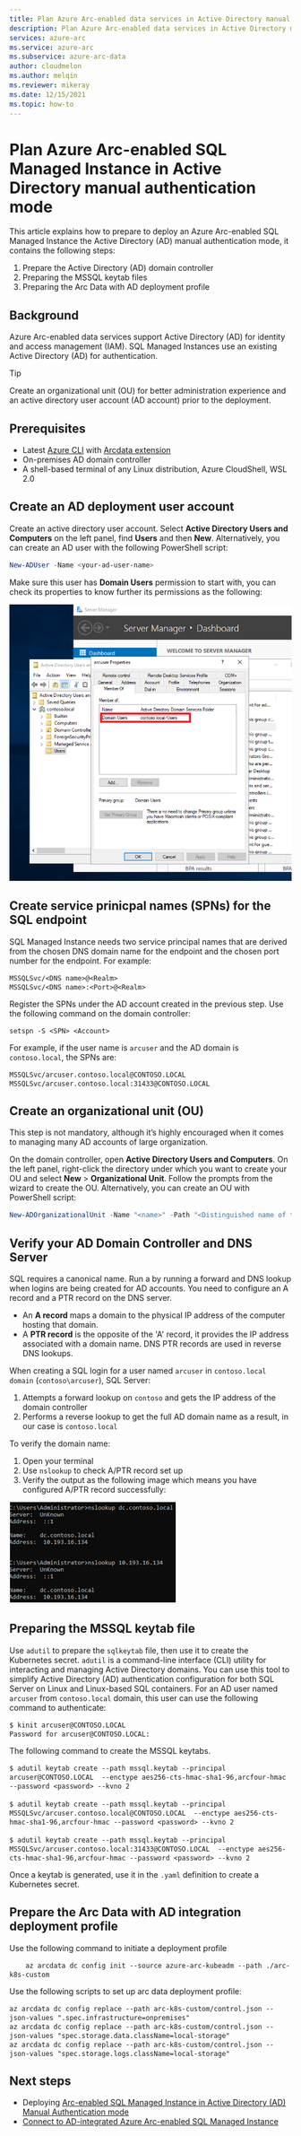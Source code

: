 ```yaml
---
title: Plan Azure Arc-enabled data services in Active Directory manual authentication mode 
description: Plan Azure Arc-enabled data services in Active Directory manual authentication mode 
services: azure-arc
ms.service: azure-arc
ms.subservice: azure-arc-data
author: cloudmelon
ms.author: melqin
ms.reviewer: mikeray
ms.date: 12/15/2021
ms.topic: how-to
---
```


# Plan Azure Arc-enabled SQL Managed Instance in Active Directory manual authentication mode 

This article explains how to prepare to deploy an Azure Arc-enabled SQL Managed Instance the Active Directory (AD) manual authentication mode, it contains the following steps: 

1. Prepare the Active Directory (AD) domain controller 
1. Preparing the MSSQL keytab files
1. Preparing the Arc Data with AD deployment profile

## Background 

Azure Arc-enabled data services support Active Directory (AD) for identity and access management (IAM). SQL Managed Instances use an existing Active Directory (AD) for authentication. 

> [!TIP]
> Create an organizational unit (OU) for better administration experience and an active directory user account (AD account) prior to the deployment.

## Prerequisites

* Latest [Azure CLI](/cli/azure/install-azure-cli) with [Arcdata extension](install-arcdata-extension.md) 
* On-premises AD domain controller
* A shell-based terminal of any Linux distribution, Azure CloudShell, WSL 2.0 

## Create an AD deployment user account

Create an active directory user account. Select **Active Directory Users and Computers** on the left panel, find **Users** and then **New**. Alternatively, you can create an AD user with the following PowerShell script:

```powershell
New-ADUser -Name <your-ad-user-name>
```

Make sure this user has **Domain Users** permission to start with, you can check its properties to know further its permissions as the following: 

![Check domain user permission](./media/active-directory-deployment/arc-user-permissions.png)

## Create service prinicpal names (SPNs) for the SQL endpoint

SQL Managed Instance needs two service principal names that are derived from the chosen DNS domain name for the endpoint and the chosen port number for the endpoint. For example:

```console
MSSQLSvc/<DNS name>@<Realm>
MSSQLSvc/<DNS name>:<Port>@<Realm>
```

Register the SPNs under the AD account created in the previous step. Use the following command on the domain controller:

```console
setspn -S <SPN> <Account>
```

For example, if the user name is `arcuser` and the AD domain is `contoso.local`, the SPNs are:
 
```console
MSSQLSvc/arcuser.contoso.local@CONTOSO.LOCAL
MSSQLSvc/arcuser.contoso.local:31433@CONTOSO.LOCAL
```

## Create an organizational unit (OU)

This step is not mandatory, although it’s highly encouraged when it comes to managing many AD accounts of large organization. 

On the domain controller, open **Active Directory Users and Computers**. On the left panel, right-click the directory under which you want to create your OU and select **New** > **Organizational Unit**. Follow the prompts from the wizard to create the OU. Alternatively, you can create an OU with PowerShell script:

```powershell
New-ADOrganizationalUnit -Name "<name>" -Path "<Distinguished name of the directory you wish to create the OU in>"
```

## Verify your AD Domain Controller and DNS Server 

SQL requires  a canonical name. Run a by running a forward and DNS lookup when logins are being created for AD accounts. You need to configure an A record and a PTR record on the DNS server. 

* An **A record** maps a domain to the physical IP address of the computer hosting that domain.
* A **PTR record** is the opposite of the 'A' record, it provides the IP address associated with a domain name. DNS PTR records are used in reverse DNS lookups.

When creating a SQL login for a user named `arcuser` in `contoso.local domain` (`contoso\arcuser`),  SQL Server:

1. Attempts a forward lookup on `contoso` and gets the IP address of the domain controller
1. Performs a reverse lookup to get the full AD domain name as a result, in our case is `contoso.local`

To verify the domain name:

1. Open your terminal
1. Use `nslookup` to check A/PTR record set up
1. Verify the output as the following image which means you have configured A/PTR record successfully: 

![Check DNS entries](./media/active-directory-deployment/check-dns-entries.png)

## Preparing the MSSQL keytab file 

Use `adutil` to prepare the `sqlkeytab` file, then use it to create the Kubernetes secret. `adutil` is a command-line interface (CLI) utility for interacting and managing Active Directory domains. You can use this tool to simplify Active Directory (AD) authentication configuration for both SQL Server on Linux and Linux-based SQL containers. For an AD user named `arcuser` from `contoso.local` domain, this user can use the following command to authenticate:

```console
$ kinit arcuser@CONTOSO.LOCAL
Password for arcuser@CONTOSO.LOCAL:
```

The following command to create the MSSQL keytabs.

```console
$ adutil keytab create --path mssql.keytab --principal arcuser@CONTOSO.LOCAL  --enctype aes256-cts-hmac-sha1-96,arcfour-hmac --password <password> --kvno 2

$ adutil keytab create --path mssql.keytab --principal MSSQLSvc/arcuser.contoso.local@CONTOSO.LOCAL  --enctype aes256-cts-hmac-sha1-96,arcfour-hmac --password <password> --kvno 2

$ adutil keytab create --path mssql.keytab --principal MSSQLSvc/arcuser.contoso.local:31433@CONTOSO.LOCAL  --enctype aes256-cts-hmac-sha1-96,arcfour-hmac --password <password> --kvno 2
```

Once a keytab is generated, use it in the `.yaml` definition to create a Kubernetes secret. 

## Prepare the Arc Data with AD integration deployment profile 

Use the following command to initiate a deployment profile

```azurecli
    az arcdata dc config init --source azure-arc-kubeadm --path ./arc-k8s-custom
```

Use the following scripts to set up arc data deployment profile: 

```azurecli
az arcdata dc config replace --path arc-k8s-custom/control.json --json-values ".spec.infrastructure=onpremises"
az arcdata dc config replace --path arc-k8s-custom/control.json --json-values "spec.storage.data.className=local-storage"
az arcdata dc config replace --path arc-k8s-custom/control.json --json-values "spec.storage.logs.className=local-storage"
```

## Next steps

* Deploying [Arc-enabled SQL Managed Instance in Active Directory (AD) Manual Authentication mode](deploy-active-directory-manual-mode.md)
* [Connect to AD-integrated Azure Arc-enabled SQL Managed Instance](connect-ad-sql-mi.md)
